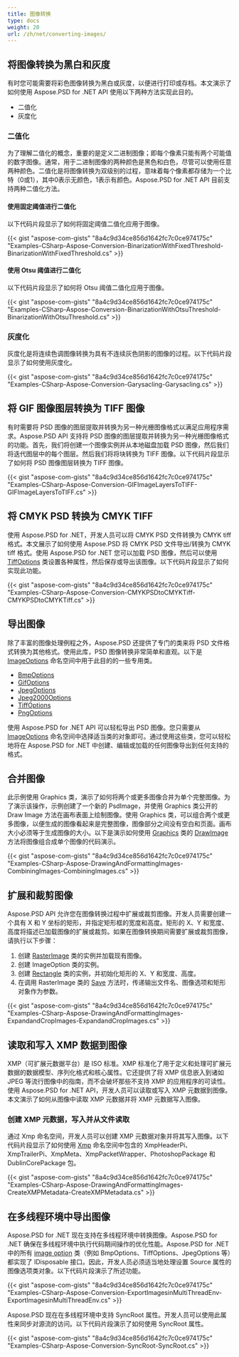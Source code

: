 ```yaml
---
title: 图像转换
type: docs
weight: 20
url: /zh/net/converting-images/
---
```


## **将图像转换为黑白和灰度**
有时您可能需要将彩色图像转换为黑白或灰度，以便进行打印或存档。本文演示了如何使用 Aspose.PSD for .NET API 使用以下两种方法实现此目的。

- 二值化
- 灰度化
### **二值化**
为了理解二值化的概念，重要的是定义二进制图像；即每个像素只能有两个可能值的数字图像。通常，用于二进制图像的两种颜色是黑色和白色，尽管可以使用任意两种颜色。二值化是将图像转换为双级别的过程，意味着每个像素都存储为一个比特（0或1），其中0表示无颜色，1表示有颜色。Aspose.PSD for .NET API 目前支持两种二值化方法。
#### **使用固定阈值进行二值化**
以下代码片段显示了如何将固定阈值二值化应用于图像。

{{< gist "aspose-com-gists" "8a4c9d34ce856d1642fc7c0ce974175c" "Examples-CSharp-Aspose-Conversion-BinarizationWithFixedThreshold-BinarizationWithFixedThreshold.cs" >}}

#### **使用 Otsu 阈值进行二值化**
以下代码片段显示了如何将 Otsu 阈值二值化应用于图像。

{{< gist "aspose-com-gists" "8a4c9d34ce856d1642fc7c0ce974175c" "Examples-CSharp-Aspose-Conversion-BinarizationWithOtsuThreshold-BinarizationWithOtsuThreshold.cs" >}}

### **灰度化**
灰度化是将连续色调图像转换为具有不连续灰色阴影的图像的过程。以下代码片段显示了如何使用灰度化。

{{< gist "aspose-com-gists" "8a4c9d34ce856d1642fc7c0ce974175c" "Examples-CSharp-Aspose-Conversion-Garysacling-Garysacling.cs" >}}

## **将 GIF 图像图层转换为 TIFF 图像**
有时需要将 PSD 图像的图层提取并转换为另一种光栅图像格式以满足应用程序需求。Aspose.PSD API 支持将 PSD 图像的图层提取并转换为另一种光栅图像格式的功能。首先，我们将创建一个图像实例并从本地磁盘加载 PSD 图像，然后我们将迭代图层中的每个图层。然后我们将将块转换为 TIFF 图像。以下代码片段显示了如何将 PSD 图像图层转换为 TIFF 图像。

{{< gist "aspose-com-gists" "8a4c9d34ce856d1642fc7c0ce974175c" "Examples-CSharp-Aspose-Conversion-GIFImageLayersToTIFF-GIFImageLayersToTIFF.cs" >}}

## **将 CMYK PSD 转换为 CMYK TIFF**
使用 Aspose.PSD for .NET，开发人员可以将 CMYK PSD 文件转换为 CMYK tiff 格式。本文展示了如何使用 Aspose.PSD 将 CMYK PSD 文件导出/转换为 CMYK tiff 格式。使用 Aspose.PSD for .NET 您可以加载 PSD 图像，然后可以使用 [TiffOptions](https://reference.aspose.com/psd/net/aspose.psd.imageoptions/tiffoptions) 类设置各种属性，然后保存或导出该图像。以下代码片段显示了如何实现此功能。

{{< gist "aspose-com-gists" "8a4c9d34ce856d1642fc7c0ce974175c" "Examples-CSharp-Aspose-Conversion-CMYKPSDtoCMYKTiff-CMYKPSDtoCMYKTiff.cs" >}}

## **导出图像**
除了丰富的图像处理例程之外，Aspose.PSD 还提供了专门的类来将 PSD 文件格式转换为其他格式。使用此库，PSD 图像转换非常简单和直观。以下是 [ImageOptions](https://reference.aspose.com/psd/net/aspose.psd.imageoptions) 命名空间中用于此目的的一些专用类。

- [BmpOptions](https://reference.aspose.com/psd/net/aspose.psd.imageoptions/bmpoptions)
- [GifOptions](https://reference.aspose.com/psd/net/aspose.psd.imageoptions/gifoptions)
- [JpegOptions](https://reference.aspose.com/psd/net/aspose.psd.imageoptions/jpegoptions)
- [Jpeg2000Options](https://reference.aspose.com/psd/net/aspose.psd.imageoptions/jpeg2000options)
- [TiffOptions](https://reference.aspose.com/psd/net/aspose.psd.imageoptions/tiffoptions)
- [PngOptions](https://reference.aspose.com/psd/net/aspose.psd.imageoptions/pngoptions)

使用 Aspose.PSD for .NET API 可以轻松导出 PSD 图像。您只需要从 [ImageOptions](https://reference.aspose.com/psd/net/aspose.psd.imageoptions) 命名空间中选择适当类的对象即可。通过使用这些类，您可以轻松地将在 Aspose.PSD for .NET 中创建、编辑或加载的任何图像导出到任何支持的格式。

## **合并图像**
此示例使用 Graphics 类，演示了如何将两个或更多图像合并为单个完整图像。为了演示该操作，示例创建了一个新的 PsdImage，并使用 Graphics 类公开的 Draw Image 方法在画布表面上绘制图像。使用 Graphics 类，可以组合两个或更多图像，以便生成的图像看起来是完整图像，图像部分之间没有空白和页面。画布大小必须等于生成图像的大小。以下是演示如何使用 [Graphics](https://reference.aspose.com/psd/net/aspose.psd/graphics) 类的 [DrawImage](https://reference.aspose.com/psd/net/aspose.psd/graphics/methods/drawimage/index) 方法将图像组合成单个图像的代码演示。

{{< gist "aspose-com-gists" "8a4c9d34ce856d1642fc7c0ce974175c" "Examples-CSharp-Aspose-DrawingAndFormattingImages-CombiningImages-CombiningImages.cs" >}}

## **扩展和裁剪图像**
Aspose.PSD API 允许您在图像转换过程中扩展或裁剪图像。开发人员需要创建一个具有 X 和 Y 坐标的矩形，并指定矩形框的宽度和高度。矩形的 X、Y 和宽度、高度将描述已加载图像的扩展或裁剪。如果在图像转换期间需要扩展或裁剪图像，请执行以下步骤：

1. 创建 [RasterImage](https://reference.aspose.com/psd/net/aspose.psd/rasterimage) 类的实例并加载现有图像。
2. 创建 ImageOption 类的实例。
3. 创建 [Rectangle](https://reference.aspose.com/psd/net/aspose.psd/rectangle) 类的实例，并初始化矩形的 X、Y 和宽度、高度。
4. 在调用 RasterImage 类的 [Save](https://reference.aspose.com/psd/net/aspose.psd/rasterimage/methods/save/index) 方法时，传递输出文件名、图像选项和矩形对象作为参数。

{{< gist "aspose-com-gists" "8a4c9d34ce856d1642fc7c0ce974175c" "Examples-CSharp-Aspose-DrawingAndFormattingImages-ExpandandCropImages-ExpandandCropImages.cs" >}}

## **读取和写入 XMP 数据到图像**
XMP（可扩展元数据平台）是 ISO 标准。XMP 标准化了用于定义和处理可扩展元数据的数据模型、序列化格式和核心属性。它还提供了将 XMP 信息嵌入到诸如 JPEG 等流行图像中的指南，而不会破坏那些不支持 XMP 的应用程序的可读性。使用 Aspose.PSD for .NET API，开发人员可以读取或写入 XMP 元数据到图像。本文演示了如何从图像中读取 XMP 元数据并将 XMP 元数据写入图像。
### **创建 XMP 元数据，写入并从文件读取**
通过 Xmp 命名空间，开发人员可以创建 XMP 元数据对象并将其写入图像。以下代码片段显示了如何使用 [Xmp](https://reference.aspose.com/psd/net/aspose.psd.xmp) 命名空间中包含的 XmpHeaderPi、XmpTrailerPi、XmpMeta、XmpPacketWrapper、PhotoshopPackage 和 DublinCorePackage 包。

{{< gist "aspose-com-gists" "8a4c9d34ce856d1642fc7c0ce974175c" "Examples-CSharp-Aspose-DrawingAndFormattingImages-CreateXMPMetadata-CreateXMPMetadata.cs" >}}

## **在多线程环境中导出图像**
Aspose.PSD for .NET 现在支持在多线程环境中转换图像。Aspose.PSD for .NET 确保在多线程环境中执行代码期间操作的优化性能。Aspose.PSD for .NET 中的所有 [image option](https://reference.aspose.com/psd/net/aspose.psd.imageoptions) 类（例如 BmpOptions、TiffOptions、JpegOptions 等）都实现了 IDisposable 接口。因此，开发人员必须适当地处理设置 Source 属性的图像选项类对象。以下代码片段演示了所述功能。

{{< gist "aspose-com-gists" "8a4c9d34ce856d1642fc7c0ce974175c" "Examples-CSharp-Aspose-Conversion-ExportImagesinMultiThreadEnv-ExportImagesinMultiThreadEnv.cs" >}}

Aspose.PSD 现在在多线程环境中支持 SyncRoot 属性。开发人员可以使用此属性来同步对源流的访问。以下代码片段演示了如何使用 SyncRoot 属性。

{{< gist "aspose-com-gists" "8a4c9d34ce856d1642fc7c0ce974175c" "Examples-CSharp-Aspose-Conversion-SyncRoot-SyncRoot.cs" >}}
